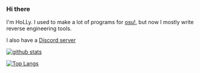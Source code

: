 ### Hi there

I'm HoLLy. I used to make a lot of programs for [osu!](https://osu.ppy.sh/), but now I mostly write reverse engineering tools.

I also have a [Discord server](https://sandwich.chat/)

[![github stats](https://github-readme-stats.vercel.app/api?username=holly-hacker&bg_color=30,e96443,904e95&title_color=fff&text_color=fff&count_private=true&show_icons=true)](https://github.com/anuraghazra/github-readme-stats)

[![Top Langs](https://github-readme-stats.vercel.app/api/top-langs/?username=holly-hacker&bg_color=30,e96443,904e95&title_color=fff&text_color=fff&layout=compact)](https://github.com/anuraghazra/github-readme-stats)
